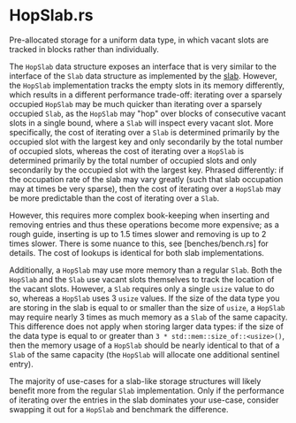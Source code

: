 # HopSlab.rs

Pre-allocated storage for a uniform data type, in which vacant slots are tracked in blocks
rather than individually.

The `HopSlab` data structure exposes an interface that is very similar to the interface of the
`Slab` data structure as implemented by the [slab](https://crates.io/crates/slab). However, the
`HopSlab` implementation tracks the empty slots in its memory differently, which results in a
different performance trade-off: iterating over a sparsely occupied `HopSlab` may be much
quicker than iterating over a sparsely occupied `Slab`, as the `HopSlab` may "hop" over blocks
of consecutive vacant slots in a single bound, where a `Slab` will inspect every vacant slot.
More specifically, the cost of iterating over a `Slab` is determined primarily by the occupied
slot with the largest key and only secondarily by the total number of occupied slots, whereas
the cost of iterating over a `HopSlab` is determined primarily by the total number of occupied
slots and only secondarily by the occupied slot with the largest key. Phrased differently: if
the occupation rate of the slab may vary greatly (such that slab occupation may at times be
very sparse), then the cost of iterating over a `HopSlab` may be more predictable than the cost
of iterating over a `Slab`.

However, this requires more complex book-keeping when inserting and removing entries and thus
these operations become more expensive; as a rough guide, inserting is up to 1.5 times slower
and removing is up to 2 times slower. There is some nuance to this, see [benches/bench.rs] for
details. The cost of lookups is identical for both slab implementations.

Additionally, a `HopSlab` may use more memory than a regular `Slab`. Both the `HopSlab` and the
`Slab` use vacant slots themselves to track the location of the vacant slots. However, a `Slab`
requires only a single `usize` value to do so, whereas a `HopSlab` uses 3 `usize` values. If the
size of the data type you are storing in the slab is equal to or smaller than the size of
`usize`, a `HopSlab` may require nearly 3 times as much memory as a `Slab` of the same
capacity. This difference does not apply when storing larger data types: if the size of the data
type is equal to or greater than `3 * std::mem::size_of::<usize>()`, then the memory usage of a
`HopSlab` should be nearly identical to that of a `Slab` of the same capacity (the `HopSlab`
will allocate one additional sentinel entry).

The majority of use-cases for a slab-like storage structures will likely benefit more from the
regular `Slab` implementation. Only if the performance of iterating over the entries in the slab
dominates your use-case, consider swapping it out for a `HopSlab` and benchmark the difference.